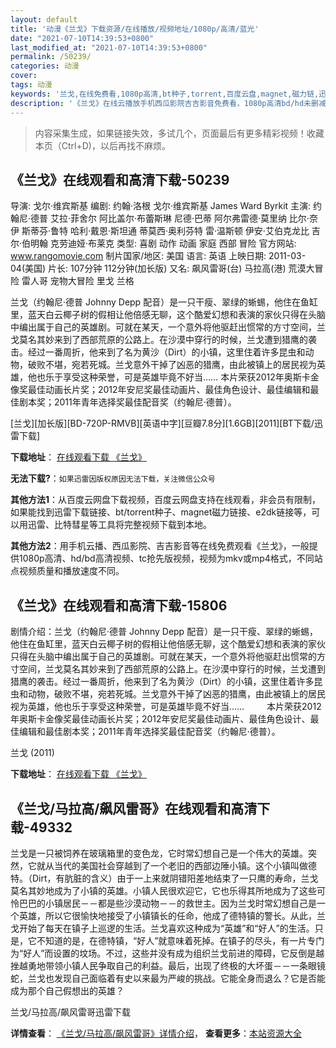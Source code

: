 ```yaml
---
layout: default
title: '动漫《兰戈》下载资源/在线播放/视频地址/1080p/高清/蓝光'
date: "2021-07-10T14:39:53+0800"
last_modified_at: "2021-07-10T14:39:53+0800"
permalink: /50239/
categories: 动漫
cover:
tags: 动漫
keywords: '兰戈,在线免费看,1080p高清,bt种子,torrent,百度云盘,magnet,磁力链,迅雷下载资源'
description: '《兰戈》在线云播放手机西瓜影院吉吉影音免费看，1080p高清bd/hd未删减完整版和tc抢先枪版，mkv/mp4格式，附带bt/torrent种子、magnet/磁力链、百度云盘、网盘资源迅雷下载链接'
---
```


>内容采集生成，如果链接失效，多试几个，页面最后有更多精彩视频！收藏本页（Ctrl+D)，以后再找不麻烦。


## 《兰戈》在线观看和高清下载-50239

导演: 戈尔·维宾斯基 编剧: 约翰·洛根 戈尔·维宾斯基 James Ward Byrkit 主演: 约翰尼·德普 艾拉·菲舍尔 阿比盖尔·布蕾斯琳 尼德·巴蒂 阿尔弗雷德·莫里纳 比尔·奈伊 斯蒂芬·鲁特 哈利·戴恩·斯坦通 蒂莫西·奥利芬特 雷·温斯顿 伊安·艾伯克龙比 吉尔·伯明翰 克劳迪娅·布莱克 类型: 喜剧 动作 动画 家庭 西部 冒险 官方网站: www.rangomovie.com 制片国家/地区: 美国 语言: 英语 上映日期: 2011-03-04(美国) 片长: 107分钟 112分钟(加长版) 又名: 飙风雷哥(台) 马拉高(港) 荒漠大冒险 雷人哥 宠物大冒险 里戈 兰格

兰戈（约翰尼·德普 Johnny Depp 配音）是一只干瘦、翠绿的蜥蜴，他住在鱼缸里，蓝天白云椰子树的假相让他倍感无聊，这个酷爱幻想和表演的家伙只得在头脑中编出属于自己的英雄剧。可就在某天，一个意外将他驱赶出惯常的方寸空间，兰戈莫名其妙来到了西部荒原的公路上。在沙漠中穿行的时候，兰戈遭到猎鹰的袭击。经过一番周折，他来到了名为黄沙（Dirt）的小镇，这里住着许多昆虫和动物，破败不堪，宛若死城。兰戈意外干掉了凶恶的猎鹰，由此被镇上的居民视为英雄，他也乐于享受这种荣誉，可是英雄毕竟不好当…… 本片荣获2012年奥斯卡金像奖最佳动画长片奖；2012年安尼奖最佳动画片、最佳角色设计、最佳编辑和最佳剧本奖；2011年青年选择奖最佳配音奖（约翰尼·德普）。


[兰戈][加长版][BD-720P-RMVB][英语中字][豆瓣7.8分][1.6GB][2011][BT下载/迅雷下载]

**下载地址**： [在线观看下载 《兰戈》](https://www.btdx8.com/torrent/rango_2011.html) 


**无法下载?**：`如果迅雷因版权原因无法下载，关注微信公众号 `

**其他方法1**：从百度云网盘下载视频，百度云网盘支持在线观看，非会员有限制，如果能找到迅雷下载链接、bt/torrent种子、magnet磁力链接、e2dk链接等，可以用迅雷、比特彗星等工具将完整视频下载到本地。

**其他方法2**：用手机云播、西瓜影院、吉吉影音等在线免费观看《兰戈》，一般提供1080p高清、hd/bd高清视频、tc抢先版视频，视频为mkv或mp4格式，不同站点视频质量和播放速度不同。


## 《兰戈》在线观看和高清下载-15806

剧情介绍：兰戈（约翰尼·德普 Johnny Depp 配音）是一只干瘦、翠绿的蜥蜴，他住在鱼缸里，蓝天白云椰子树的假相让他倍感无聊，这个酷爱幻想和表演的家伙只得在头脑中编出属于自己的英雄剧。可就在某天，一个意外将他驱赶出惯常的方寸空间，兰戈莫名其妙来到了西部荒原的公路上。在沙漠中穿行的时候，兰戈遭到猎鹰的袭击。经过一番周折，他来到了名为黄沙（Dirt）的小镇，这里住着许多昆虫和动物，破败不堪，宛若死城。兰戈意外干掉了凶恶的猎鹰，由此被镇上的居民视为英雄，他也乐于享受这种荣誉，可是英雄毕竟不好当……  　　本片荣获2012年奥斯卡金像奖最佳动画长片奖；2012年安尼奖最佳动画片、最佳角色设计、最佳编辑和最佳剧本奖；2011年青年选择奖最佳配音奖（约翰尼·德普）。


兰戈 (2011)

**下载地址**： [在线观看下载 《兰戈》](https://www.btbtdy.me/btdy/dy4408.html) 


## 《兰戈/马拉高/飙风雷哥》在线观看和高清下载-49332

兰戈是一只被饲养在玻璃箱里的变色龙，它时常幻想自己是一个伟大的英雄。突然，它就从当代的美国社会穿越到了一个老旧的西部边陲小镇。这个小镇叫做德特。（Dirt，有肮脏的含义）由于一上来就阴错阳差地结束了一只鹰的寿命，兰戈莫名其妙地成为了小镇的英雄。小镇人民很欢迎它，它也乐得其所地成为了这些可怜巴巴的小镇居民－－都是些沙漠动物－－的救世主。因为兰戈时常幻想自己是一个英雄，所以它很愉快地接受了小镇镇长的任命，他成了德特镇的警长。从此，兰戈开始了每天在镇子上巡逻的生活。兰戈喜欢这种成为&ldquo;英雄”和&ldquo;好人”的生活。只是，它不知道的是，在德特镇，“好人”就意味着死掉。在镇子的尽头，有一片专门为“好人”而设置的坟场。不过，这些并没有成为组织兰戈前进的障碍，它反倒是越挫越勇地带领小镇人民争取自己的利益。最后，出现了终极的大坏蛋－－一条眼镜蛇，兰戈也发现自己面临着有史以来最为严峻的挑战。它能全身而退么？它是否能成为那个自己假想出的英雄？


兰戈/马拉高/飙风雷哥迅雷下载

**详情查看**： [《兰戈/马拉高/飙风雷哥》详情介绍](/movie/49332/)， **查看更多**：[本站资源大全](/movie/t/all/)

